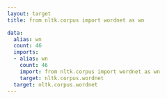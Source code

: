 ```yaml
---
layout: target
title: from nltk.corpus import wordnet as wn

data:
  alias: wn
  count: 46
  imports:
  - alias: wn
    count: 46
    import: from nltk.corpus import wordnet as wn
    target: nltk.corpus.wordnet
  target: nltk.corpus.wordnet
---
```

